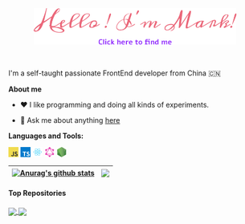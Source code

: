 <p align="center"><a href="https://JS-mark.github.io"><img width="80%" src="./assets/readme-header.png" /></a></p>

<br />

I'm a self-taught passionate FrontEnd developer from China 🇨🇳

**About me**

- ❤️ I like programming and doing all kinds of experiments.

- 💬 Ask me about anything [here](https://js-mark.com/guestbook/)



**Languages and Tools:**  

<code><img height="20" src="https://raw.githubusercontent.com/github/explore/80688e429a7d4ef2fca1e82350fe8e3517d3494d/topics/javascript/javascript.png"></code>
<code><img height="20" src="https://raw.githubusercontent.com/github/explore/80688e429a7d4ef2fca1e82350fe8e3517d3494d/topics/typescript/typescript.png"></code>
<code><img height="20" src="https://raw.githubusercontent.com/github/explore/80688e429a7d4ef2fca1e82350fe8e3517d3494d/topics/react/react.png"></code>
<code><img height="20" src="https://raw.githubusercontent.com/github/explore/5c058a388828bb5fde0bcafd4bc867b5bb3f26f3/topics/graphql/graphql.png"></code>
<code><img height="20" src="https://raw.githubusercontent.com/github/explore/80688e429a7d4ef2fca1e82350fe8e3517d3494d/topics/nodejs/nodejs.png"></code>    


| <a href="https://github.com/anuraghazra/github-readme-stats"><img align="center" src="https://github-readme-stats.vercel.app/api?username=JS-mark&show_icons=true&include_all_commits=true&theme=buefy&hide_border=true" alt="Anurag's github stats" /></a> | <a href="https://github.com/anuraghazra/github-readme-stats"><img align="center" src="https://github-readme-stats.vercel.app/api/top-langs/?username=JS-mark&layout=compact&theme=buefy&hide_border=true" /></a> |
| ------------- | ------------- |

#### Top Repositories

<a href="https://github.com/Vapor-Team/ce-ui">
  <img align="center" src="https://github-readme-stats.vercel.app/api/pin/?username=Vapor-Team&repo=ce-ui&theme=buefy" />
</a>
<a href="https://github.com/JS-mark/vite-plugin-mdebug">
  <img align="center" src="https://github-readme-stats.vercel.app/api/pin/?username=JS-mark&repo=vite-plugin-mdebug&theme=buefy" />
</a>
